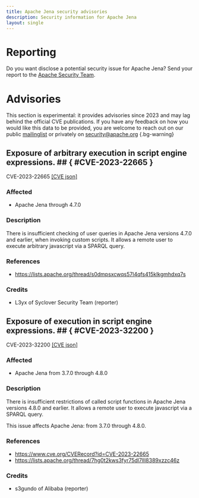 ```yaml
---
title: Apache Jena security advisories
description: Security information for Apache Jena
layout: single
---
```


# Reporting

Do you want disclose a potential security issue for Apache Jena? Send your report to the  [Apache Security Team](mailto:security@apache.org).

# Advisories

This section is experimental: it provides advisories since 2023 and may lag behind the official CVE publications. If you have any feedback on how you would like this data to be provided, you are welcome to reach out on our public [mailinglist](/mailinglist) or privately on [security@apache.org](mailto:security@apache.org)
{.bg-warning}

## Exposure of arbitrary execution in script engine expressions. ## { #CVE-2023-22665 }

CVE-2023-22665 [\[CVE json\]](./CVE-2023-22665.cve.json)

### Affected

* Apache Jena through 4.7.0


### Description

There is insufficient checking of user queries in Apache Jena versions 4.7.0 and earlier, when invoking custom scripts. It allows a remote user to execute arbitrary javascript via a SPARQL query.

### References
* https://lists.apache.org/thread/s0dmpsxcwqs57l4qfs415klkgmhdxq7s


### Credits
* L3yx of Syclover Security Team (reporter)


## Exposure of execution in script engine expressions. ## { #CVE-2023-32200 }

CVE-2023-32200 [\[CVE json\]](./CVE-2023-32200.cve.json)

### Affected

* Apache Jena from 3.7.0 through 4.8.0


### Description

There is insufficient restrictions of called script functions in Apache Jena
 versions 4.8.0 and earlier. It allows a 
remote user to execute javascript via a SPARQL query.<br><p>This issue affects Apache Jena: from 3.7.0 through 4.8.0.</p>

### References
* https://www.cve.org/CVERecord?id=CVE-2023-22665
* https://lists.apache.org/thread/7hg0t2kws3fyr75dl7lll8389xzzc46z


### Credits
* s3gundo of Alibaba (reporter)
